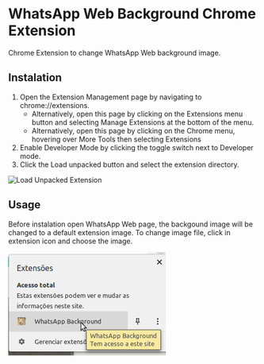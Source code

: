 WhatsApp Web Background Chrome Extension
================================

Chrome Extension to change WhatsApp Web background image.

## Instalation

1. Open the Extension Management page by navigating to chrome://extensions.
	- Alternatively, open this page by clicking on the Extensions menu button and selecting Manage Extensions at the bottom of the menu.
	- Alternatively, open this page by clicking on the Chrome menu, hovering over More Tools then selecting Extensions
2. Enable Developer Mode by clicking the toggle switch next to Developer mode.
3. Click the Load unpacked button and select the extension directory.

![Load Unpacked Extension](https://developer-chrome-com.imgix.net/image/BrQidfK9jaQyIHwdw91aVpkPiib2/iYdLKFsJ1KSVGLhbLRvS.png?w=650 "Load Unpacked Extension")

## Usage

Before instalation open WhatsApp Web page, the backgound image will be changed to a default extension image.
To change image file, click in extension icon and choose the image.

![Instruction Image](https://raw.githubusercontent.com/Luan-Michel/whatsapp-background-extension/main/images/instruction01.png "Instruction Image")
